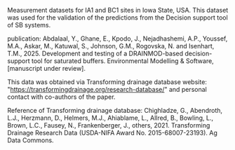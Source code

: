 Measurement datasets for IA1 and BC1 sites in Iowa State, USA. This dataset was used for the validation of the predictions from the Decision support tool of SB systems.

publication:
Abdalaal, Y., Ghane, E., Kpodo, J., Nejadhashemi, A.P., Youssef, M.A., Askar, M., Katuwal, S., Johnson, G.M., Rogovska, N. and Isenhart, T.M., 2025. Development and testing of a DRAINMOD-based decision-support tool for saturated buffers. Environmental Modelling & Software, [manuscript under review].

This data was obtained via Transforming drainage database website: "https://transformingdrainage.org/research-database/" and personal contact with co-authors of the paper.

Reference of Transforming drainage database:
Chighladze, G., Abendroth, L.J., Herzmann, D., Helmers, M.J., Ahiablame, L., Allred, B., Bowling, L., Brown, L.C., Fausey, N., Frankenberger, J., others, 2021. Transforming Drainage Research Data (USDA-NIFA Award No. 2015-68007-23193). Ag Data Commons.

